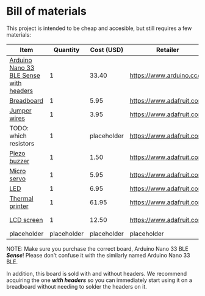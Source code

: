 # Bill of materials

This project is intended to be cheap and accesible, but still requires a few materials:

| Item | Quantity | Cost (USD) | Retailer | Comment |
|------|----------|------------|----------|---------|
| [Arduino Nano 33 BLE Sense with headers](https://store.arduino.cc/usa/nano-33-ble-sense-with-headers) | 1 | 33.40 | https://www.arduino.cc/ | Microcontroller |
| [Breadboard](https://www.adafruit.com/product/239) | 1 | 5.95 | https://www.adafruit.com/ | Prototyping |
| [Jumper wires](https://www.adafruit.com/product/758) | 1 | 3.95 | https://www.adafruit.com/ | Making connections |
| TODO: which resistors | 1 | placeholder | https://www.adafruit.com/ | placeholder |
| [Piezo buzzer](https://www.adafruit.com/product/160) | 1 | 1.50 | https://www.adafruit.com/ | Output sound |
| [Micro servo](https://www.adafruit.com/product/169) | 1 | 5.95 | https://www.adafruit.com/ | Output movement |
| [LED](https://www.adafruit.com/product/754) | 1 | 6.95 | https://www.adafruit.com/ | Output light |
| [Thermal printer](https://www.adafruit.com/product/600) | 1 | 61.95 | https://www.adafruit.com/ | Output printed text |
| [LCD screen](https://www.adafruit.com/product/4440) | 1 | 12.50 |  https://www.adafruit.com/ | Output screen text |
| placeholder | placeholder | placeholder | placeholder | placeholder |

NOTE: Make sure you purchase the correct board, Arduino Nano 33 BLE ***Sense***! Please don't confuse it with the similarly named Arduino Nano 33 BLE.

In addition, this board is sold with and without headers. We recommend acquiring the one ***with headers*** so you can immediately start using it on a breadboard without needing to solder the headers on it.
